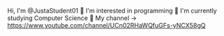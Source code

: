 Hi, I'm @JustaStudent01
👀 I'm interested in programming
🌱 I'm currently studying Computer Science
💞️ My channel ->  https://www.youtube.com/channel/UCn02RHaWQfuGFs-yNCX58gQ

<!---
JustaStudent01/JustaStudent01 is a ✨ special ✨ repository because its `README.md` (this file) appears on your GitHub profile.
You can click the Preview link to take a look at your changes.
--->
